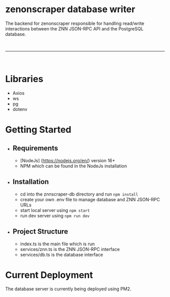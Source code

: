 # zenonscraper database writer

The backend for zenonscraper responsible for handling read/write interactions between the ZNN JSON-RPC API and the PostgreSQL database. 

<br/>
<hr/>
<br/>

# Libraries
- Axios
- ws
- pg
- dotenv

# Getting Started

- ## Requirements
    - [NodeJs] (https://nodejs.org/en/) version 16+
    - NPM which can be found in the NodeJs installation
- ## Installation
    - cd into the znnscraper-db directory and run `npm install`
    - create your own .env file to manage database and ZNN JSON-RPC URLs
    - start local server using `npm start`
    - run dev server using `npm run dev`

- ## Project Structure
    - index.ts is the main file which is run
    - services/znn.ts is the ZNN JSON-RPC interface
    - services/db.ts is the database interface

# Current Deployment

The database server is currently being deployed using PM2.